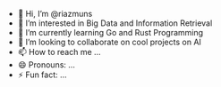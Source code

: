 - 👋 Hi, I’m @riazmuns
- 👀 I’m interested in Big Data and Information Retrieval
- 🌱 I’m currently learning Go and Rust Programming
- 💞️ I’m looking to collaborate on cool projects on AI
- 📫 How to reach me ...
- 😄 Pronouns: ...
- ⚡ Fun fact: ...

<!---
riazmuns/riazmuns is a ✨ special ✨ repository because its `README.md` (this file) appears on your GitHub profile.
You can click the Preview link to take a look at your changes.
--->
